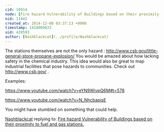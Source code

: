 ```yaml
---
cid: 10914
node: [Fire hazard Vulnerability of Buildings based on their proximity to fuel and gas stations.](../notes/christad92/12-07-2014/fire-hazard-vulnerability-of-buildings-based-on-their-proximity-to-fuel-and-gas-stations)
nid: 11442
created_at: 2014-12-08 03:37:13 +0000
timestamp: 1418009833
uid: 420593
author: [Nashblackcat](../profile/Nashblackcat)
---
```


The stations themselves are not the only hazard : http://www.csb.gov/little-general-store-propane-explosion/  You would be amazed about how lacking safety in the chemical industry. This idea would also be great to map industrial facilities that pose hazards to communities.   Check out http://www.csb.gov/ .

Examples:

https://www.youtube.com/watch?v=eYN9WivpQ6M#t=578

https://www.youtube.com/watch?v=N_NhcbapisE

You might have stumbled on something that could help.

[Nashblackcat](../profile/Nashblackcat) replying to: [Fire hazard Vulnerability of Buildings based on their proximity to fuel and gas stations.](../notes/christad92/12-07-2014/fire-hazard-vulnerability-of-buildings-based-on-their-proximity-to-fuel-and-gas-stations)

